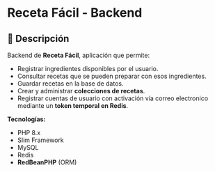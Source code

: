 # Receta Fácil - Backend

## 📝 Descripción
Backend de **Receta Fácil**, aplicación que permite:  
- Registrar ingredientes disponibles por el usuario.  
- Consultar recetas que se pueden preparar con esos ingredientes.  
- Guardar recetas en la base de datos.  
- Crear y administrar **colecciones de recetas**.  
- Registrar cuentas de usuario con activación vía correo electronico mediante un **token temporal en Redis**.  

**Tecnologías:**  
- PHP 8.x  
- Slim Framework  
- MySQL  
- Redis  
- **RedBeanPHP** (ORM)  



